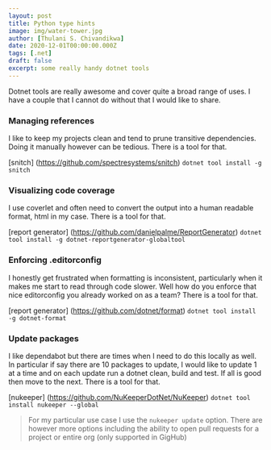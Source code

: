 ```yaml
---
layout: post
title: Python type hints
image: img/water-tower.jpg
author: [Thulani S. Chivandikwa]
date: 2020-12-01T00:00:00.000Z
tags: [.net]
draft: false
excerpt: some really handy dotnet tools
---
```


Dotnet tools are really awesome and cover quite a broad range of uses. I have a couple that I cannot do without that I would like to share.

### Managing references

I like to keep my projects clean and tend to prune transitive dependencies. Doing it manually however can be tedious. There is a tool for that.

[snitch] (https://github.com/spectresystems/snitch) `dotnet tool install -g snitch`

### Visualizing code coverage

I use coverlet and often need to convert the output into a human readable format, html in my case. There is a tool for that.

[report generator] (https://github.com/danielpalme/ReportGenerator) `dotnet tool install -g dotnet-reportgenerator-globaltool`

### Enforcing .editorconfig

I honestly get frustrated when formatting is inconsistent, particularly when it makes me start to read through code slower. Well how do you enforce that nice editorconfig you already worked on as a team? There is a tool for that.

[report generator] (https://github.com/dotnet/format) `dotnet tool install -g dotnet-format`

### Update packages

I like dependabot but there are times when I need to do this locally as well. In particular if say there are 10 packages to update, I would like to update 1 at a time and on each update run a dotnet clean, build and test. If all is good then move to the next. There is a tool for that.

[nukeeper] (https://github.com/NuKeeperDotNet/NuKeeper) `dotnet tool install nukeeper --global`

> For my particular use case I use the `nukeeper update` option. There are however more options including the ability to open pull requests for a project or entire org (only supported in GigHub)
